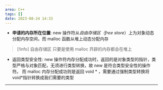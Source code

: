 ```yaml
---
area: C++
tags: []
date: 2023-08-24 14:33
---
```

- **申请的内存所在位置**: new 操作符从*自由存储区（free store*）上为对象动态分配内存空间，而 malloc 函数从堆上动态分配内存

> [!info] 自由存储区
> 只要是使用 malloc 开辟的内存都会在堆上

- 返回类型安全性: new 操作符内存分配成功时，返回的是对象类型的指针，类型严格与对象匹配，无须进行类型转换，故 new 是符合类型安全性的操作符。
而 malloc 内存分配成功则是返回 void * ，需要通过强制类型转换将 void*指针转换成我们需要的类型
---
